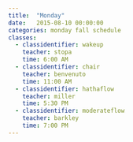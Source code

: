 ```yaml
---
title:  "Monday"
date:   2015-08-10 00:00:00
categories: monday fall schedule
classes:
  - classidentifier: wakeup
    teacher: stopa
    time: 6:00 AM
  - classidentifier: chair
    teacher: benvenuto
    time: 11:00 AM
  - classidentifier: hathaflow
    teacher: miller
    time: 5:30 PM
  - classidentifier: moderateflow
    teacher: barkley
    time: 7:00 PM
---
```


